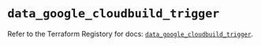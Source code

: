 # `data_google_cloudbuild_trigger`

Refer to the Terraform Registory for docs: [`data_google_cloudbuild_trigger`](https://www.terraform.io/docs/providers/google-beta/d/google_cloudbuild_trigger).
